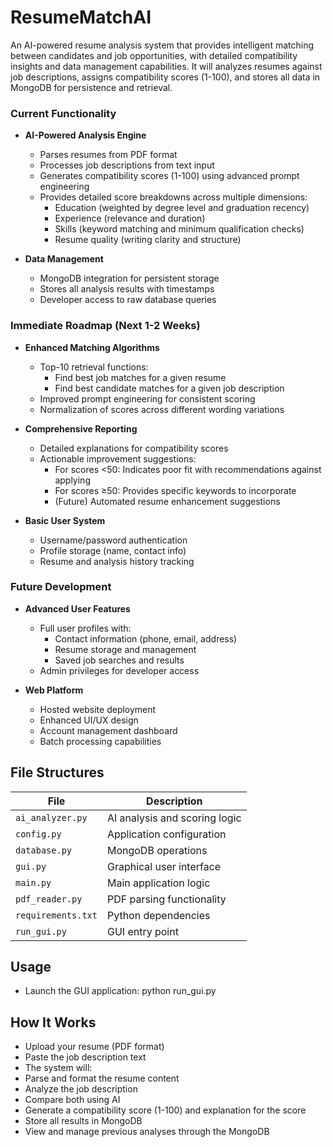 # ResumeMatchAI

An AI-powered resume analysis system that provides intelligent matching between candidates and job opportunities, with detailed compatibility insights and data management capabilities. It will analyzes resumes against job descriptions, assigns compatibility scores (1-100), and stores all data in MongoDB for persistence and retrieval.

### Current Functionality
- **AI-Powered Analysis Engine**
  - Parses resumes from PDF format
  - Processes job descriptions from text input
  - Generates compatibility scores (1-100) using advanced prompt engineering
  - Provides detailed score breakdowns across multiple dimensions:
    - Education (weighted by degree level and graduation recency)
    - Experience (relevance and duration)
    - Skills (keyword matching and minimum qualification checks)
    - Resume quality (writing clarity and structure)

- **Data Management**
  - MongoDB integration for persistent storage
  - Stores all analysis results with timestamps
  - Developer access to raw database queries

### Immediate Roadmap (Next 1-2 Weeks)
- **Enhanced Matching Algorithms**
  - Top-10 retrieval functions:
    - Find best job matches for a given resume
    - Find best candidate matches for a given job description
  - Improved prompt engineering for consistent scoring
  - Normalization of scores across different wording variations

- **Comprehensive Reporting**
  - Detailed explanations for compatibility scores
  - Actionable improvement suggestions:
    - For scores <50: Indicates poor fit with recommendations against applying
    - For scores ≥50: Provides specific keywords to incorporate
    - (Future) Automated resume enhancement suggestions

- **Basic User System**
  - Username/password authentication
  - Profile storage (name, contact info)
  - Resume and analysis history tracking

### Future Development
- **Advanced User Features**
  - Full user profiles with:
    - Contact information (phone, email, address)
    - Resume storage and management
    - Saved job searches and results
  - Admin privileges for developer access

- **Web Platform**
  - Hosted website deployment
  - Enhanced UI/UX design
  - Account management dashboard
  - Batch processing capabilities

## File Structures
| File                 | Description                          |
|----------------------|--------------------------------------|
| `ai_analyzer.py`     | AI analysis and scoring logic        |
| `config.py`          | Application configuration            |
| `database.py`        | MongoDB operations                  |
| `gui.py`             | Graphical user interface            |
| `main.py`            | Main application logic              |
| `pdf_reader.py`      | PDF parsing functionality           |
| `requirements.txt`   | Python dependencies                 |
| `run_gui.py`         | GUI entry point                     |

## Usage
- Launch the GUI application:  python run_gui.py

## How It Works
- Upload your resume (PDF format)
- Paste the job description text
- The system will:
-   Parse and format the resume content
-   Analyze the job description
-   Compare both using AI
-   Generate a compatibility score (1-100) and explanation for the score
-   Store all results in MongoDB
- View and manage previous analyses through the MongoDB

